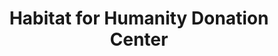 ---
title: "Habitat for Humanity Donation Center"
url: /eastlake/habitat-for-humanity-donation-center/
shop: Gebrauchtwaren
---